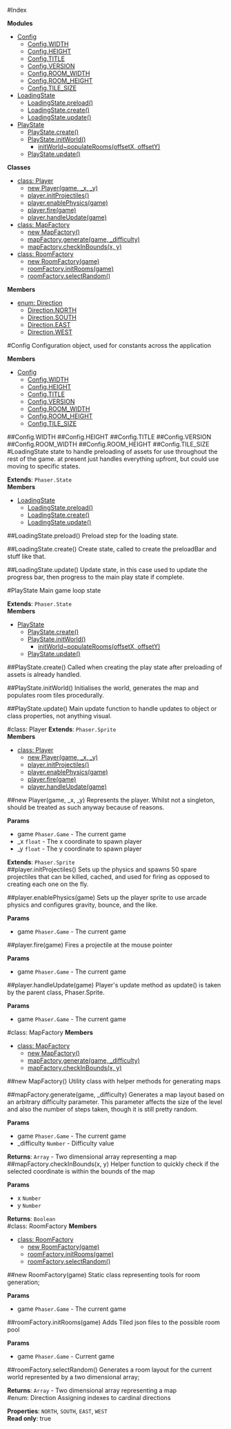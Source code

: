 #Index

**Modules**

* [Config](#module_Config)
  * [Config.WIDTH](#module_Config.WIDTH)
  * [Config.HEIGHT](#module_Config.HEIGHT)
  * [Config.TITLE](#module_Config.TITLE)
  * [Config.VERSION](#module_Config.VERSION)
  * [Config.ROOM_WIDTH](#module_Config.ROOM_WIDTH)
  * [Config.ROOM_HEIGHT](#module_Config.ROOM_HEIGHT)
  * [Config.TILE_SIZE](#module_Config.TILE_SIZE)
* [LoadingState](#module_LoadingState)
  * [LoadingState.preload()](#module_LoadingState.preload)
  * [LoadingState.create()](#module_LoadingState.create)
  * [LoadingState.update()](#module_LoadingState.update)
* [PlayState](#module_PlayState)
  * [PlayState.create()](#module_PlayState.create)
  * [PlayState.initWorld()](#module_PlayState.initWorld)
    * [initWorld~populateRooms(offsetX, offsetY)](#module_PlayState.initWorld..populateRooms)
  * [PlayState.update()](#module_PlayState.update)

**Classes**

* [class: Player](#Player)
  * [new Player(game, _x, _y)](#new_Player)
  * [player.initProjectiles()](#Player#initProjectiles)
  * [player.enablePhysics(game)](#Player#enablePhysics)
  * [player.fire(game)](#Player#fire)
  * [player.handleUpdate(game)](#Player#handleUpdate)
* [class: MapFactory](#MapFactory)
  * [new MapFactory()](#new_MapFactory)
  * [mapFactory.generate(game, _difficulty)](#MapFactory#generate)
  * [mapFactory.checkInBounds(x, y)](#MapFactory#checkInBounds)
* [class: RoomFactory](#RoomFactory)
  * [new RoomFactory(game)](#new_RoomFactory)
  * [roomFactory.initRooms(game)](#RoomFactory#initRooms)
  * [roomFactory.selectRandom()](#RoomFactory#selectRandom)

**Members**

* [enum: Direction](#Direction)
  * [Direction.NORTH](#Direction.NORTH)
  * [Direction.SOUTH](#Direction.SOUTH)
  * [Direction.EAST](#Direction.EAST)
  * [Direction.WEST](#Direction.WEST)
 
<a name="module_Config"></a>
#Config
Configuration object, used for constants
across the application

**Members**

* [Config](#module_Config)
  * [Config.WIDTH](#module_Config.WIDTH)
  * [Config.HEIGHT](#module_Config.HEIGHT)
  * [Config.TITLE](#module_Config.TITLE)
  * [Config.VERSION](#module_Config.VERSION)
  * [Config.ROOM_WIDTH](#module_Config.ROOM_WIDTH)
  * [Config.ROOM_HEIGHT](#module_Config.ROOM_HEIGHT)
  * [Config.TILE_SIZE](#module_Config.TILE_SIZE)

<a name="module_Config.WIDTH"></a>
##Config.WIDTH
<a name="module_Config.HEIGHT"></a>
##Config.HEIGHT
<a name="module_Config.TITLE"></a>
##Config.TITLE
<a name="module_Config.VERSION"></a>
##Config.VERSION
<a name="module_Config.ROOM_WIDTH"></a>
##Config.ROOM_WIDTH
<a name="module_Config.ROOM_HEIGHT"></a>
##Config.ROOM_HEIGHT
<a name="module_Config.TILE_SIZE"></a>
##Config.TILE_SIZE
<a name="module_LoadingState"></a>
#LoadingState
state to handle preloading of assets for use
throughout the rest of the game. at present
just handles everything upfront, but could
use moving to specific states.

**Extends**: `Phaser.State`  
**Members**

* [LoadingState](#module_LoadingState)
  * [LoadingState.preload()](#module_LoadingState.preload)
  * [LoadingState.create()](#module_LoadingState.create)
  * [LoadingState.update()](#module_LoadingState.update)

<a name="module_LoadingState.preload"></a>
##LoadingState.preload()
Preload step for the loading state.

<a name="module_LoadingState.create"></a>
##LoadingState.create()
Create state, called to create the preloadBar and stuff
like that.

<a name="module_LoadingState.update"></a>
##LoadingState.update()
Update state, in this case used to update the progress bar,
then progress to the main play state if complete.

<a name="module_PlayState"></a>
#PlayState
Main game loop state

**Extends**: `Phaser.State`  
**Members**

* [PlayState](#module_PlayState)
  * [PlayState.create()](#module_PlayState.create)
  * [PlayState.initWorld()](#module_PlayState.initWorld)
    * [initWorld~populateRooms(offsetX, offsetY)](#module_PlayState.initWorld..populateRooms)
  * [PlayState.update()](#module_PlayState.update)

<a name="module_PlayState.create"></a>
##PlayState.create()
Called when creating the play state after preloading
of assets is already handled.

<a name="module_PlayState.initWorld"></a>
##PlayState.initWorld()
Initialises the world, generates the map and populates
room tiles procedurally.

<a name="module_PlayState.update"></a>
##PlayState.update()
Main update function to handle updates to object
or class properties, not anything visual.

<a name="Player"></a>
#class: Player
**Extends**: `Phaser.Sprite`  
**Members**

* [class: Player](#Player)
  * [new Player(game, _x, _y)](#new_Player)
  * [player.initProjectiles()](#Player#initProjectiles)
  * [player.enablePhysics(game)](#Player#enablePhysics)
  * [player.fire(game)](#Player#fire)
  * [player.handleUpdate(game)](#Player#handleUpdate)

<a name="new_Player"></a>
##new Player(game, _x, _y)
Represents the player. Whilst not a singleton,
should be treated as such anyway because of reasons.

**Params**

- game `Phaser.Game` - The current game  
- _x `float` - The x coordinate to spawn player  
- _y `float` - The y coordinate to spawn player  

**Extends**: `Phaser.Sprite`  
<a name="Player#initProjectiles"></a>
##player.initProjectiles()
Sets up the physics and spawns 50 spare projectiles
that can be killed, cached, and used for firing as
opposed to creating each one on the fly.

<a name="Player#enablePhysics"></a>
##player.enablePhysics(game)
Sets up the player sprite to use
arcade physics and configures gravity,
bounce, and the like.

**Params**

- game `Phaser.Game` - The current game  

<a name="Player#fire"></a>
##player.fire(game)
Fires a projectile at the mouse pointer

**Params**

- game `Phaser.Game` - The current game  

<a name="Player#handleUpdate"></a>
##player.handleUpdate(game)
Player's update method as update() is taken by
the parent class, Phaser.Sprite.

**Params**

- game `Phaser.Game` - The current game  

<a name="MapFactory"></a>
#class: MapFactory
**Members**

* [class: MapFactory](#MapFactory)
  * [new MapFactory()](#new_MapFactory)
  * [mapFactory.generate(game, _difficulty)](#MapFactory#generate)
  * [mapFactory.checkInBounds(x, y)](#MapFactory#checkInBounds)

<a name="new_MapFactory"></a>
##new MapFactory()
Utility class with helper methods for
generating maps

<a name="MapFactory#generate"></a>
##mapFactory.generate(game, _difficulty)
Generates a map layout based on an arbitrary difficulty
parameter. This parameter affects the size of the level
and also the number of steps taken, though it is still
pretty random.

**Params**

- game `Phaser.Game` - The current game  
- _difficulty `Number` - Difficulty value  

**Returns**: `Array` - Two dimensional array representing a map  
<a name="MapFactory#checkInBounds"></a>
##mapFactory.checkInBounds(x, y)
Helper function to quickly check if the selected
coordinate is within the bounds of the map

**Params**

- x `Number`  
- y `Number`  

**Returns**: `Boolean`  
<a name="RoomFactory"></a>
#class: RoomFactory
**Members**

* [class: RoomFactory](#RoomFactory)
  * [new RoomFactory(game)](#new_RoomFactory)
  * [roomFactory.initRooms(game)](#RoomFactory#initRooms)
  * [roomFactory.selectRandom()](#RoomFactory#selectRandom)

<a name="new_RoomFactory"></a>
##new RoomFactory(game)
Static class representing tools for
room generation;

**Params**

- game `Phaser.Game` - The current game  

<a name="RoomFactory#initRooms"></a>
##roomFactory.initRooms(game)
Adds Tiled json files to the possible room pool

**Params**

- game `Phaser.Game` - Current game  

<a name="RoomFactory#selectRandom"></a>
##roomFactory.selectRandom()
Generates a room layout for the current world represented
by a two dimensional array;

**Returns**: `Array` - Two dimensional array representing a map  
<a name="Direction"></a>
#enum: Direction
Assigning indexes to cardinal directions

**Properties**: `NORTH`, `SOUTH`, `EAST`, `WEST`  
**Read only**: true  
